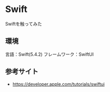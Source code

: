 # Swift

Swiftを触ってみた

## 環境

言語：Swift(5.4.2)
フレームワーク：SwiftUI

## 参考サイト

- https://developer.apple.com/tutorials/swiftui
